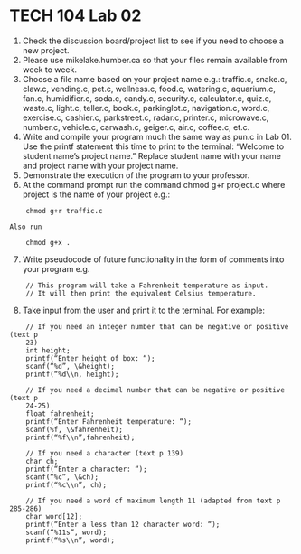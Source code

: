 # TECH 104 Lab 02
1.  Check the discussion board/project list to see if you need to choose a new
    project.
2.  Please use mikelake.humber.ca so that your files remain available from week
    to week.
3.  Choose a file name based on your project name e.g.: traffic.c, snake.c,
    claw.c, vending.c, pet.c, wellness.c, food.c, watering.c, aquarium.c, fan.c,
    humidifier.c, soda.c, candy.c, security.c, calculator.c, quiz.c, waste.c,
    light.c, teller.c, book.c, parkinglot.c, navigation.c, word.c, exercise.c,
    cashier.c, parkstreet.c, radar.c, printer.c, microwave.c, number.c,
    vehicle.c, carwash.c, geiger.c, air.c, coffee.c, et.c.
4.  Write and compile your program much the same way as pun.c in Lab 01. Use the
    printf statement this time to print to the terminal: “Welcome to student
    name’s project name.” Replace student name with your name and project name
    with your project name.
5.  Demonstrate the execution of the program to your professor.
6.  At the command prompt run the command chmod g+r project.c where project is
    the name of your project e.g.:
```
    chmod g+r traffic.c
```
    Also run
```
    chmod g+x .
```
7.  Write pseudocode of future functionality in the form of comments into your
    program e.g.
```
    // This program will take a Fahrenheit temperature as input.
    // It will then print the equivalent Celsius temperature.
```
8.  Take input from the user and print it to the terminal. For example:
```
    // If you need an integer number that can be negative or positive (text p
    23)
    int height;
    printf(“Enter height of box: “);
    scanf(“%d”, \&height);
    printf(“%d\\n, height);

    // If you need a decimal number that can be negative or positive (text p
    24-25)
    float fahrenheit;
    printf(“Enter Fahrenheit temperature: “);
    scanf(%f, \&fahrenheit);
    printf(“%f\\n”,fahrenheit);

    // If you need a character (text p 139)
    char ch;
    printf(“Enter a character: “);
    scanf(“%c”, \&ch);
    printf(“%c\\n”, ch);

    // If you need a word of maximum length 11 (adapted from text p 285-286)
    char word[12];
    printf(“Enter a less than 12 character word: “);
    scanf(“%11s”, word);
    printf(“%s\\n”, word);
```
```
